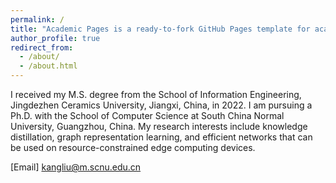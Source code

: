 ```yaml
---
permalink: /
title: "Academic Pages is a ready-to-fork GitHub Pages template for academic personal websites"
author_profile: true
redirect_from: 
  - /about/
  - /about.html
---
```


I received my M.S. degree from the School of Information Engineering, Jingdezhen Ceramics University, Jiangxi, China, in 2022. I am pursuing a Ph.D. with the School of Computer Science at South China Normal University, Guangzhou, China. My research interests include knowledge distillation, graph representation learning, and efficient networks that can be used on resource-constrained edge computing devices.

[Email]	kangliu@m.scnu.edu.cn
